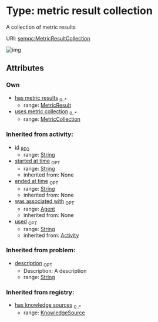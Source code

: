 
# Type: metric result collection


A collection of metric results

URI: [semqc:MetricResultCollection](http://w3id.org/semqcMetricResultCollection)


![img](http://yuml.me/diagram/nofunky;dir:TB/class/[KnowledgeSource]<has%20knowledge%20sources%200..*-%20[MetricResultCollection&#124;id:string;description:string%20%3F],%20[MetricResult]<has%20metric%20results%200..*-++[MetricResultCollection],%20[MetricCollection]<uses%20metric%20collection%200..*-%20[MetricResultCollection])

## Attributes


### Own

 * [has metric results](has_metric_results.md)  <sub>0..*</sub>
    * range: [MetricResult](MetricResult.md)
 * [uses metric collection](uses_metric_collection.md)  <sub>0..*</sub>
    * range: [MetricCollection](MetricCollection.md)

### Inherited from activity:

 * [id](id.md)  <sub>REQ</sub>
    * range: [String](types/String.md)
 * [started at time](started_at_time.md)  <sub>OPT</sub>
    * range: [String](types/String.md)
    * inherited from: None
 * [ended at time](ended_at_time.md)  <sub>OPT</sub>
    * range: [String](types/String.md)
    * inherited from: None
 * [was associated with](was_associated_with.md)  <sub>OPT</sub>
    * range: [Agent](Agent.md)
    * inherited from: None
 * [used](used.md)  <sub>OPT</sub>
    * range: [String](types/String.md)
    * inherited from: [Activity](Activity.md)

### Inherited from problem:

 * [description](description.md)  <sub>OPT</sub>
    * Description: A description
    * range: [String](types/String.md)

### Inherited from registry:

 * [has knowledge sources](has_knowledge_sources.md)  <sub>0..*</sub>
    * range: [KnowledgeSource](KnowledgeSource.md)
